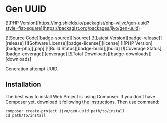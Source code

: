 # Gen UUID

[![PHP Version][https://img.shields.io/packagist/php-v/ijvo/gen-uuid?style=flat-square](https://packagist.org/packages/ijvo/gen-uuid)



[![Source Code][badge-source]][source] 
[![Latest Version][badge-release]][release] 
[![Software License][badge-license]][license] 
[![PHP Version][badge-php]][php] 
[![Build Status][badge-build]][build] 
[![Coverage Status][badge-coverage]][coverage] 
[![Total Downloads][badge-downloads]][downloads] 


Generation attempt UUID.

Installation
------------

The best way to install Web Project is using Composer. If you don't have Composer yet,
download it following [the instructions](https://doc.nette.org/composer). Then use command:

	composer create-project ijvo/gen-uuid path/to/install
	cd path/to/install

